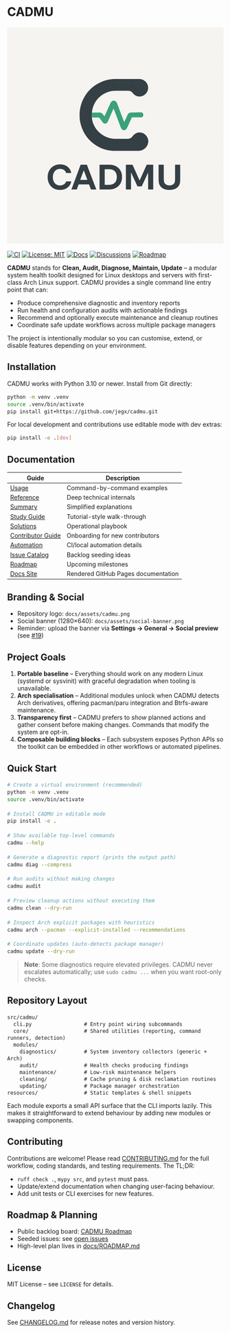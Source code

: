 # CADMU

![CADMU logo](docs/assets/cadmu.png)

[![CI](https://github.com/jegx/cadmu/actions/workflows/ci.yml/badge.svg)](https://github.com/jegx/cadmu/actions/workflows/ci.yml)
[![License: MIT](https://img.shields.io/badge/License-MIT-yellow.svg)](LICENSE)
[![Docs](https://img.shields.io/badge/docs-website-blue.svg)](https://1914jegx.github.io/cadmu/)
[![Discussions](https://img.shields.io/badge/discussions-join-blueviolet.svg)](https://github.com/1914Jegx/cadmu/discussions)
[![Roadmap](https://img.shields.io/badge/roadmap-project%205-brightgreen.svg)](https://github.com/users/1914Jegx/projects/5)

**CADMU** stands for **Clean, Audit, Diagnose, Maintain, Update** – a modular system
health toolkit designed for Linux desktops and servers with first-class Arch Linux
support. CADMU provides a single command line entry point that can:

- Produce comprehensive diagnostic and inventory reports
- Run health and configuration audits with actionable findings
- Recommend and optionally execute maintenance and cleanup routines
- Coordinate safe update workflows across multiple package managers

The project is intentionally modular so you can customise, extend, or disable
features depending on your environment.

## Installation

CADMU works with Python 3.10 or newer. Install from Git directly:

```bash
python -m venv .venv
source .venv/bin/activate
pip install git+https://github.com/jegx/cadmu.git
```

For local development and contributions use editable mode with dev extras:

```bash
pip install -e .[dev]
```

## Documentation

| Guide | Description |
|-------|-------------|
| [Usage](docs/USAGE.md) | Command-by-command examples |
| [Reference](docs/REFERENCE.md) | Deep technical internals |
| [Summary](docs/SUMMARY.md) | Simplified explanations |
| [Study Guide](docs/STUDY_GUIDE.md) | Tutorial-style walk-through |
| [Solutions](docs/SOLUTIONS.md) | Operational playbook |
| [Contributor Guide](docs/CONTRIBUTOR_GUIDE.md) | Onboarding for new contributors |
| [Automation](docs/AUTOMATION.md) | CI/local automation details |
| [Issue Catalog](docs/ISSUE_CATALOG.md) | Backlog seeding ideas |
| [Roadmap](docs/ROADMAP.md) | Upcoming milestones |
| [Docs Site](https://1914jegx.github.io/cadmu/) | Rendered GitHub Pages documentation |

## Branding & Social

- Repository logo: `docs/assets/cadmu.png`
- Social banner (1280×640): `docs/assets/social-banner.png`
- Reminder: upload the banner via **Settings → General → Social preview** (see [#19](https://github.com/1914Jegx/cadmu/issues/19))

## Project Goals

1. **Portable baseline** – Everything should work on any modern Linux (systemd or
   sysvinit) with graceful degradation when tooling is unavailable.
2. **Arch specialisation** – Additional modules unlock when CADMU detects Arch
   derivatives, offering pacman/paru integration and Btrfs-aware maintenance.
3. **Transparency first** – CADMU prefers to *show* planned actions and gather
   consent before making changes. Commands that modify the system are opt-in.
4. **Composable building blocks** – Each subsystem exposes Python APIs so the
   toolkit can be embedded in other workflows or automated pipelines.

## Quick Start

```bash
# Create a virtual environment (recommended)
python -m venv .venv
source .venv/bin/activate

# Install CADMU in editable mode
pip install -e .

# Show available top-level commands
cadmu --help

# Generate a diagnostic report (prints the output path)
cadmu diag --compress

# Run audits without making changes
cadmu audit

# Preview cleanup actions without executing them
cadmu clean --dry-run

# Inspect Arch explicit packages with heuristics
cadmu arch --pacman --explicit-installed --recommendations

# Coordinate updates (auto-detects package manager)
cadmu update --dry-run
```

> **Note**: Some diagnostics require elevated privileges. CADMU never escalates
> automatically; use `sudo cadmu ...` when you want root-only checks.

## Repository Layout

```
src/cadmu/
  cli.py                 # Entry point wiring subcommands
  core/                  # Shared utilities (reporting, command runners, detection)
  modules/
    diagnostics/         # System inventory collectors (generic + Arch)
    audit/               # Health checks producing findings
    maintenance/         # Low-risk maintenance helpers
    cleaning/            # Cache pruning & disk reclamation routines
    updating/            # Package manager orchestration
resources/               # Static templates & shell snippets
```

Each module exports a small API surface that the CLI imports lazily. This makes it
straightforward to extend behaviour by adding new modules or swapping components.

## Contributing

Contributions are welcome! Please read [CONTRIBUTING.md](CONTRIBUTING.md) for the
full workflow, coding standards, and testing requirements. The TL;DR:

- `ruff check .`, `mypy src`, and `pytest` must pass.
- Update/extend documentation when changing user-facing behaviour.
- Add unit tests or CLI exercises for new features.

## Roadmap & Planning

- Public backlog board: [CADMU Roadmap](https://github.com/users/1914Jegx/projects/5)
- Seeded issues: see [open issues](https://github.com/1914Jegx/cadmu/issues)
- High-level plan lives in [docs/ROADMAP.md](docs/ROADMAP.md)

## License

MIT License – see `LICENSE` for details.

## Changelog

See [CHANGELOG.md](CHANGELOG.md) for release notes and version history.
